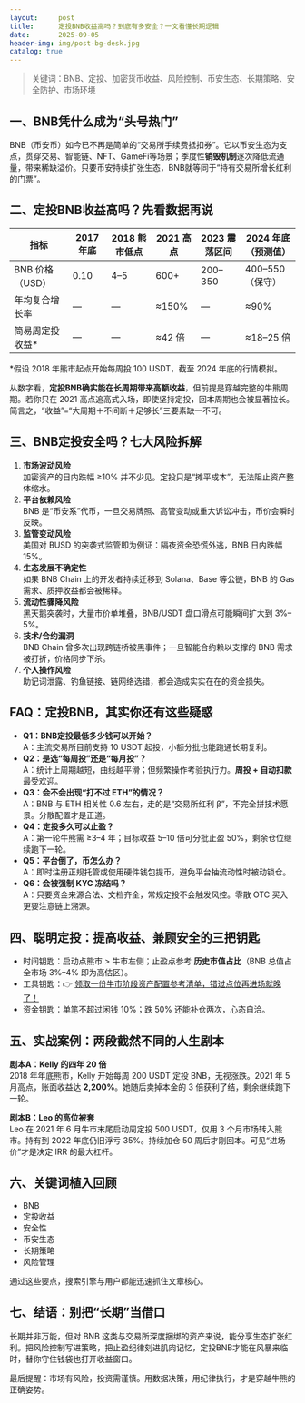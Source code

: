 ```yaml
---
layout:     post
title:      定投BNB收益高吗？到底有多安全？一文看懂长期逻辑
date:       2025-09-05
header-img: img/post-bg-desk.jpg
catalog: true
---
```


> 关键词：BNB、定投、加密货币收益、风险控制、币安生态、长期策略、安全防护、市场环境

## 一、BNB凭什么成为“头号热门”  
BNB（币安币）如今已不再是简单的“交易所手续费抵扣券”。它以币安生态为支点，贯穿交易、智能链、NFT、GameFi等场景；季度性**销毁机制**逐次降低流通量，带来稀缺溢价。只要币安持续扩张生态，BNB就等同于“持有交易所增长红利的门票”。  

## 二、定投BNB收益高吗？先看数据再说  
| 指标                 | 2017 年底   | 2018 熊市低点 | 2021 高点 | 2023 震荡区间 | 2024 年底（预测值） |
|----------------------|-------------|---------------|-----------|---------------|---------------------|
| BNB 价格（USD）       | 0.10        | 4–5           | 600+      | 200–350       | 400–550（保守）     |
| 年均复合增长率        | —           | —             | ≈150%      | —             | ≈90%                |
| 简易周定投收益*       | —           | —             | ≈42 倍    | —             | ≈18–25 倍           |  
\*假设 2018 年熊市起点开始每周投 100 USDT，截至 2024 年底的行情模拟。

从数字看，**定投BNB确实能在长周期带来高额收益**，但前提是穿越完整的牛熊周期。若你只在 2021 高点追高式入场，即使坚持定投，回本周期也会被显著拉长。简言之，“收益”=“大周期＋不间断＋足够长”三要素缺一不可。

## 三、BNB定投安全吗？七大风险拆解  
1. **市场波动风险**  
   加密资产的日内跌幅 ≥10% 并不少见。定投只是“摊平成本”，无法阻止资产整体缩水。  
2. **平台依赖风险**  
   BNB 是“币安系”代币，一旦交易牌照、高管变动或重大诉讼冲击，币价会瞬时反映。  
3. **监管变动风险**  
   美国对 BUSD 的突袭式监管即为例证：隔夜资金恐慌外逃，BNB 日内跌幅 15%。  
4. **生态发展不确定性**  
   如果 BNB Chain 上的开发者持续迁移到 Solana、Base 等公链，BNB 的 Gas 需求、质押收益都会被稀释。  
5. **流动性骤降风险**  
   黑天鹅突袭时，大量市价单堆叠，BNB/USDT 盘口滑点可能瞬间扩大到 3%–5%。  
6. **技术/合约漏洞**  
   BNB Chain 曾多次出现跨链桥被黑事件；一旦智能合约赖以支撑的 BNB 需求被打折，价格同步下杀。  
7. **个人操作风险**  
   助记词泄露、钓鱼链接、链网络选错，都会造成实实在在的资金损失。

## FAQ：定投BNB，其实你还有这些疑惑  
* **Q1：BNB定投最低多少钱可以开始？**  
  A：主流交易所目前支持 10 USDT 起投，小额分批也能跑通长期复利。  
* **Q2：是选“每周投”还是“每月投”？**  
  A：统计上周期越短，曲线越平滑；但频繁操作考验执行力。**周投 + 自动扣款**最受欢迎。  
* **Q3：会不会出现“打不过 ETH”的情况？**  
  A：BNB 与 ETH 相关性 0.6 左右，走的是“交易所红利 β”，不完全拼技术愿景。分散配置才是正道。  
* **Q4：定投多久可以止盈？**  
  A：第一轮牛熊需 ≥3–4 年；目标收益 5–10 倍可分批止盈 50%，剩余仓位继续跑下一轮。  
* **Q5：平台倒了，币怎么办？**  
  A：即时注册正规托管或使用硬件钱包提币，避免平台抽流动性时被动锁仓。  
* **Q6：会被强制 KYC 冻结吗？**  
  A：只要资金来源合法、文档齐全，常规定投不会触发风控。零散 OTC 买入更要注意链上溯源。

## 四、聪明定投：提高收益、兼顾安全的三把钥匙  
- 时间钥匙：启动点熊市 > 牛市左侧；止盈点参考 **历史市值占比**（BNB 总值占全市场 3%–4% 即为高估区）。  
- 工具钥匙：👉 [领取一份牛市阶段资产配置参考清单，错过点位再进场就晚了！](https://okxdog.com/)  
- 资金钥匙：单笔不超过闲钱 10%；跌 50% 还能补仓两次，心态自洽。

## 五、实战案例：两段截然不同的人生剧本  
**剧本A：Kelly 的四年 20 倍**  
2018 年年底熊市，Kelly 开始每周 200 USDT 定投 BNB，无视涨跌。2021 年 5 月高点，账面收益达 **2,200%**。她随后卖掉本金的 3 倍获利了结，剩余继续跑下一轮。  

**剧本B：Leo 的高位被套**  
Leo 在 2021 年 6 月牛市末尾启动周定投 500 USDT，仅用 3 个月市场转入熊市。持有到 2022 年底仍旧浮亏 35%。持续加仓 50 周后才刚回本。可见“进场价”才是决定 IRR 的最大杠杆。

## 六、关键词植入回顾  
- BNB  
- 定投收益  
- 安全性  
- 币安生态  
- 长期策略  
- 风险管理  

通过这些要点，搜索引擎与用户都能迅速抓住文章核心。

## 七、结语：别把“长期”当借口  
长期并非万能，但对 BNB 这类与交易所深度捆绑的资产来说，能分享生态扩张红利。把风险控制写进策略，把止盈纪律刻进肌肉记忆，定投BNB才能在风暴来临时，替你守住钱袋也打开收益窗口。

最后提醒：市场有风险，投资需谨慎。用数据决策，用纪律执行，才是穿越牛熊的正确姿势。